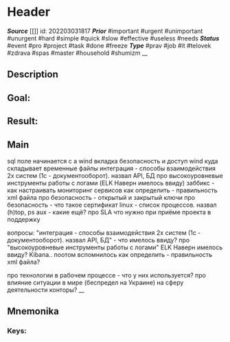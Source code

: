 # Header
***Source*** [[]]
id: 202203031817
***Prior*** #important #urgent #unimportant #unurgent #hard #simple #quick #slow #effective #useless #needs
***Status*** #event #pro #project #task #done #freeze
***Type*** #prav #job #it #telovek #zdrava #spas #master #household #shumizm
__
## Description


## Goal:
## Result:

## Main
sql поле начинается с а
wind вкладка безопасность и доступ
wind куда складывает временные файлы
интеграция - способы взаимодействия 2х систем (1с - документооборот). назвал API, БД
про высокоуровневые инструменты работы с логами (ELK Наверн имелось ввиду)
заббикс - как настраивать мониторинг сервисов
как определить - правильность xml файла
про безопасность - открытый и закрытый ключи
про безопасность - что такое сертификат
linux - список процессов. назвал (h)top, ps aux - какие ещё?
про SLA
что нужно при приёме проекта в поддержку

вопросы:
"интеграция - способы взаимодействия 2х систем (1с - документооборот). назвал API, БД" - что имелось ввиду?
про "высокоуровневые инструменты работы с логами" ELK Наверн имелось ввиду? Kibana.. поотом вспомнилось
как определить - правильность xml файла?

про технологии в рабочем процессе - что у них используется?
про влияние ситуации в мире (беспредел на Украине) на сферу деятельности конторы?
__

## Mnemonika



### Keys: 

